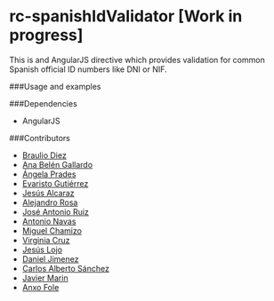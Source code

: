 # rc-spanishIdValidator [Work in progress] 

This is and AngularJS directive which provides validation for common Spanish official ID numbers like DNI or NIF.

###Usage and examples


###Dependencies
* AngularJS

###Contributors
* [Braulio Diez](https://github.com/brauliodiez)
* [Ana Belén Gallardo](https://github.com/anenchu) 
* [Ángela Prades](https://github.com/AngelaPrades) 
* [Evaristo Gutiérrez](https://github.com/varyvol)
* [Jesús Alcaraz](https://github.com/jesus751990)
* [Alejandro Rosa](https://github.com/arp82)
* [José Antonio Ruiz](https://github.com/JoseAntonioRuiz)
* [Antonio Navas](https://github.com/antonionavas)
* [Miguel Chamizo](https://github.com/MiguelChamizo)
* [Virginia Cruz](https://github.com/virgy87)
* [Jesús Lojo](https://github.com/jesusweb)
* [Daniel Jimenez](https://github.com/enterdanix)
* [Carlos Alberto Sánchez](https://github.com/casaki)
* [Javier Marin](https://github.com/javiermarin)
* [Anxo Fole](https://github.com/anxofole)
